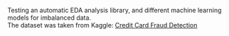 Testing an automatic EDA analysis library, and different machine learning models for imbalanced data. </br>
The dataset was taken from Kaggle: [Credit Card Fraud Detection](https://www.kaggle.com/datasets/mlg-ulb/creditcardfraud)